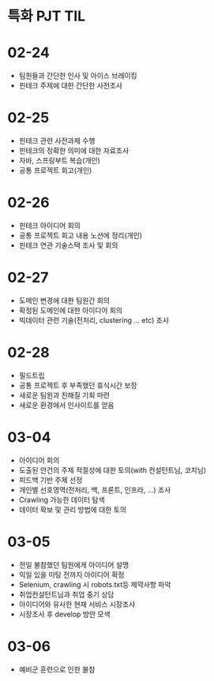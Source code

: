 # 특화 PJT TIL

# 02-24

- 팀원들과 간단한 인사 및 아이스 브레이킹
- 핀테크 주제에 대한 간단한 사전조사

# 02-25

- 핀테크 관련 사전과제 수행
- 핀테크의 정확한 의미에 대한 자료조사
- 자바, 스프링부트 복습(개인)
- 공통 프로젝트 회고(개인)

# 02-26

- 핀테크 아이디어 회의
- 공통 프로젝트 회고 내용 노션에 정리(개인)
- 핀테크 연관 기술스택 조사 및 회의

# 02-27

- 도메인 변경에 대한 팀원간 회의
- 확정된 도메인에 대한 아이디어 회의
- 빅데이터 관련 기술(전처리, clustering … etc) 조사

# 02-28

- 필드트립
- 공통 프로젝트 후 부족했던 휴식시간 보장
- 새로운 팀원과 친해질 기회 마련
- 새로운 환경에서 인사이트를 얻음

# 03-04

- 아이디어 회의
- 도출된 안건의 주제 적절성에 대한 토의(with 컨설턴트님, 코치님)
- 피드백 기반 주제 선정
- 개인별 선호영역(전처리, 백, 프론트, 인프라, …) 조사
- Crawling 가능한 데이터 탐색
- 데이터 확보 및 관리 방법에 대한 토의

# 03-05

- 전일 불참했던 팀원에게 아이디어 설명
- 익일 있을 미팅 전까지 아이디어 확정
- Selenium, crawling 시 robots.txt등 제약사항 파악
- 취업컨설턴트님과 취업 중기 상담
- 아이디어와 유사한 현재 서비스 시장조사
- 시장조사 후 develop 방안 모색

# 03-06

- 예비군 훈련으로 인한 불참